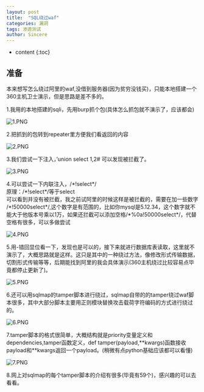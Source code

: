 ```yaml
---
layout: post
title:  "SQL绕过waf"
categories: 漏洞
tags: 渗透测试
author: Sincere
---
```




* content
{:toc}








## 准备

本来想写怎么绕过阿里的waf,没借到服务器(因为贫穷没钱买)，只能本地搭建一个360主机卫士演示，但是思路是差不多的。

1.我用的本地搭建的sqli，先用burp抓个包(具体怎么抓包就不演示了，应该都会)

![1.PNG](https://i.loli.net/2020/03/21/daBRbrFHT2NXjen.png)

2.把抓到的包转到repeater里方便我们看返回的内容

![2.PNG](https://i.loli.net/2020/03/21/rmYkvQntlz2N57b.png)

3.我们尝试一下注入，’union select 1,2# 可以发现被拦截了。

![3.PNG](https://i.loli.net/2020/03/21/aFMzAxSoZIWmet2.png)

4.可以尝试一下内联注入，/\*!select*/  
原理：/\*!select*/等于select  
可以看到并没有被拦截，我之前试阿里的时候这样是被拦截的，需要在加一些数字  
/\*!50000select*/,这个数字是有范围的，比如你mysql是5.12.34，这个数字就不能大于他版本号乘以1万，如果还拦截可以添加空格/\*%0a!50000select*/，代替空格有很多，可以多做尝试  

![4.PNG](https://i.loli.net/2020/03/21/oQPCMkSmOajUZvD.png)

5.用-错回显位看一下，发现也是可以的，接下来就进行数据库表读取，这里就不演示了，大概思路就是这样。这只是其中的一种绕过方法，像修改形式传输数据，切割形式传输等等，后期能找到阿里的我会具体演示(360主机绕过比较容易点毕竟都停止更新了)。

![5.PNG](https://i.loli.net/2020/03/21/1XvRD6ZwtpQjn8a.png)

6.还可以用sqlmap的tamper脚本进行绕过，sqlmap自带的的tamper绕过waf脚本很多，其中大部分脚本主要用正则模块替换攻击载荷字符编码的方式进行绕过的。

![6.PNG](https://i.loli.net/2020/03/21/GFYfM6d9bhJ57Qr.png)

7.tamper脚本的格式很简单，大概结构就是priority变量定义和dependencies,tamper函数定义，def tamper(payload,\**kwargs)函数接收payload和**kwargs返回一个payload。(稍微有点python基础应该都可以看懂)

![7.PNG](https://i.loli.net/2020/03/21/JZcD7GXENwyAvL6.png)

8.网上对sqlmap的每个tamper脚本的介绍有很多(毕竟有59个)，感兴趣的可以去看看。
